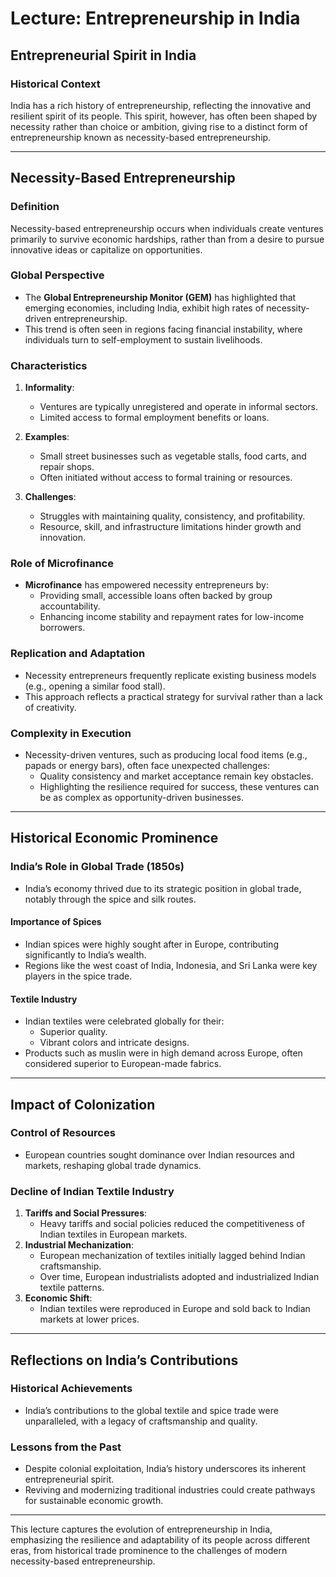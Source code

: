 # Lecture: Entrepreneurship in India

## Entrepreneurial Spirit in India

### Historical Context
India has a rich history of entrepreneurship, reflecting the innovative and resilient spirit of its people. This spirit, however, has often been shaped by necessity rather than choice or ambition, giving rise to a distinct form of entrepreneurship known as necessity-based entrepreneurship.

---

## Necessity-Based Entrepreneurship

### Definition
Necessity-based entrepreneurship occurs when individuals create ventures primarily to survive economic hardships, rather than from a desire to pursue innovative ideas or capitalize on opportunities. 

### Global Perspective
- The **Global Entrepreneurship Monitor (GEM)** has highlighted that emerging economies, including India, exhibit high rates of necessity-driven entrepreneurship.
- This trend is often seen in regions facing financial instability, where individuals turn to self-employment to sustain livelihoods.

### Characteristics
1. **Informality**:
   - Ventures are typically unregistered and operate in informal sectors.
   - Limited access to formal employment benefits or loans.

2. **Examples**:
   - Small street businesses such as vegetable stalls, food carts, and repair shops.
   - Often initiated without access to formal training or resources.

3. **Challenges**:
   - Struggles with maintaining quality, consistency, and profitability.
   - Resource, skill, and infrastructure limitations hinder growth and innovation.

### Role of Microfinance
- **Microfinance** has empowered necessity entrepreneurs by:
  - Providing small, accessible loans often backed by group accountability.
  - Enhancing income stability and repayment rates for low-income borrowers.

### Replication and Adaptation
- Necessity entrepreneurs frequently replicate existing business models (e.g., opening a similar food stall).
- This approach reflects a practical strategy for survival rather than a lack of creativity.

### Complexity in Execution
- Necessity-driven ventures, such as producing local food items (e.g., papads or energy bars), often face unexpected challenges:
  - Quality consistency and market acceptance remain key obstacles.
  - Highlighting the resilience required for success, these ventures can be as complex as opportunity-driven businesses.

---

## Historical Economic Prominence

### India’s Role in Global Trade (1850s)
- India’s economy thrived due to its strategic position in global trade, notably through the spice and silk routes.

#### Importance of Spices
- Indian spices were highly sought after in Europe, contributing significantly to India’s wealth.
- Regions like the west coast of India, Indonesia, and Sri Lanka were key players in the spice trade.

#### Textile Industry
- Indian textiles were celebrated globally for their:
  - Superior quality.
  - Vibrant colors and intricate designs.
- Products such as muslin were in high demand across Europe, often considered superior to European-made fabrics.

---

## Impact of Colonization

### Control of Resources
- European countries sought dominance over Indian resources and markets, reshaping global trade dynamics.

### Decline of Indian Textile Industry
1. **Tariffs and Social Pressures**:
   - Heavy tariffs and social policies reduced the competitiveness of Indian textiles in European markets.
2. **Industrial Mechanization**:
   - European mechanization of textiles initially lagged behind Indian craftsmanship.
   - Over time, European industrialists adopted and industrialized Indian textile patterns.
3. **Economic Shift**:
   - Indian textiles were reproduced in Europe and sold back to Indian markets at lower prices.

---

## Reflections on India’s Contributions

### Historical Achievements
- India’s contributions to the global textile and spice trade were unparalleled, with a legacy of craftsmanship and quality.

### Lessons from the Past
- Despite colonial exploitation, India’s history underscores its inherent entrepreneurial spirit.
- Reviving and modernizing traditional industries could create pathways for sustainable economic growth.

---

This lecture captures the evolution of entrepreneurship in India, emphasizing the resilience and adaptability of its people across different eras, from historical trade prominence to the challenges of modern necessity-based entrepreneurship.
```
